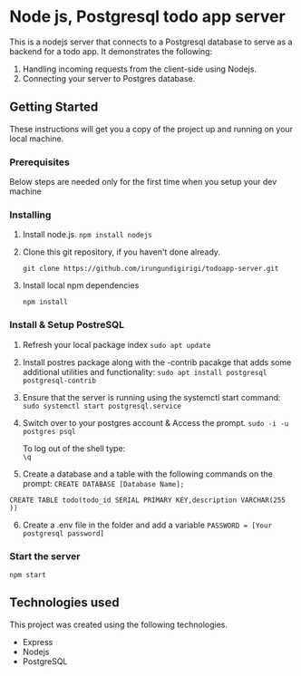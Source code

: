 # Node js, Postgresql todo app server

This is a nodejs server that connects to a Postgresql database to serve as a backend for
a todo app. It demonstrates the following:

1.  Handling incoming requests from the client-side using Nodejs.
2.  Connecting your server to Postgres database.

## Getting Started

These instructions will get you a copy of the project up and running on your local machine.

### Prerequisites

Below steps are needed only for the first time when you setup your dev machine

### Installing

1. Install node.js.
   `npm install nodejs `

1. Clone this git repository, if you haven't done already.

   `git clone https://github.com/irungundigirigi/todoapp-server.git`

1. Install local npm dependencies

   `npm install`

### Install & Setup PostreSQL

1. Refresh your local package index
   `sudo apt update`

2. Install postres package along with the -contrib pacakge that adds some additional utilities and functionality:
   `sudo apt install postgresql postgresql-contrib`

3. Ensure that the server is running using the systemctl start command:
   `sudo systemctl start postgresql.service`

4. Switch over to your postgres account & Access the prompt.
   `sudo -i -u postgres psql`

   To log out of the shell type:  
    `\q`

5. Create a database and a table with the following commands on the prompt:
   `CREATE DATABASE [Database Name];`

`CREATE TABLE todo(todo_id SERIAL PRIMARY KEY,description VARCHAR(255 ))`

6. Create a .env file in the folder and add a variable
   `PASSWORD = [Your postgresql password]`

### Start the server

`npm start`

## Technologies used

This project was created using the following technologies.

- Express
- Nodejs
- PostgreSQL
